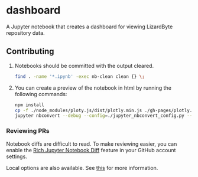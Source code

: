 # dashboard
A Jupyter notebook that creates a dashboard for viewing LizardByte repository data.

## Contributing

1. Notebooks should be committed with the output cleared.
   ```bash
   find . -name '*.ipynb' -exec nb-clean clean {} \;
   ```

2. You can create a preview of the notebook in html by running the following commands:
   ```bash
   npm install
   cp -f ./node_modules/ploty.js/dist/plotly.min.js ./gh-pages/plotly.js
   jupyter nbconvert --debug --config=./jupyter_nbconvert_config.py --execute --no-input --to=html --output-dir=./gh-pages --output=index ./notebook/dashboard.ipynb
   ```

### Reviewing PRs
Notebook diffs are difficult to read. To make reviewing easier, you can enable the
[Rich Jupyter Notebook Diff](https://github.blog/changelog/2023-03-01-feature-preview-rich-jupyter-notebook-diffs/)
feature in your GitHub account settings.

Local options are also available. See [this](https://www.reviewnb.com/git-jupyter-notebook-ultimate-guide)
for more information.
